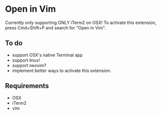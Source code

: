 # Open in Vim

Currently only supporting ONLY iTerm2 on OSX! To activate this extension, press
Cmd+Shift+P and search for "Open in Vim".

## To do

- support OSX's native Terminal app
- support linux!
- support neovim?
- implement better ways to activate this extension.

## Requirements

- OSX
- iTerm2
- vim

